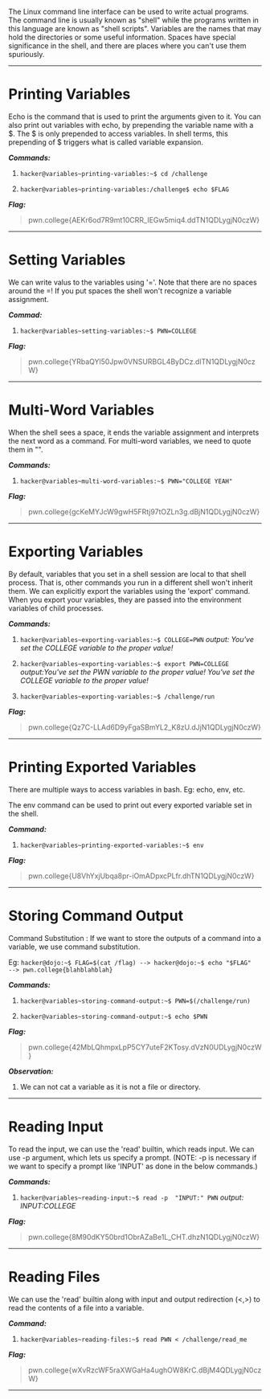 The Linux command line interface can be used to write actual programs. The command line is usually known as "shell"
while the programs written in this language are known as "shell scripts".
Variables are the names that may hold the directories or some useful information.
Spaces have special significance in the shell, and there are places where you can't use them spuriously.

---

# Printing Variables

Echo is the command that is used to print the arguments given to it. 
You can also print out variables with echo, by prepending the variable name with a $.
The $ is only prepended to access variables.
In shell terms, this prepending of $ triggers what is called variable expansion.

***Commands:***

1) `hacker@variables~printing-variables:~$ cd /challenge`

2) `hacker@variables~printing-variables:/challenge$ echo $FLAG`

***Flag:***

>pwn.college{AEKr6od7R9mt10CRR_IEGw5miq4.ddTN1QDLygjN0czW}
---

# Setting Variables

We can write valus to the variables using '='. Note that there are no spaces around the =! If you put spaces the shell won't recognize a variable assignment.

***Commad:***

1) `hacker@variables~setting-variables:~$ PWN=COLLEGE`

***Flag:***

>pwn.college{YRbaQYl50Jpw0VNSURBGL4ByDCz.dlTN1QDLygjN0czW}
---

# Multi-Word Variables

When the shell sees a space, it ends the variable assignment and interprets the next word as a command.
For multi-word variables, we need to quote them in "".

***Commands:***

1) `hacker@variables~multi-word-variables:~$ PWN="COLLEGE YEAH"`

***Flag:***

>pwn.college{gcKeMYJcW9gwH5FRtj97tOZLn3g.dBjN1QDLygjN0czW}
---

# Exporting Variables

By default, variables that you set in a shell session are local to that shell process. That is, other commands you run in a different shell won't inherit them.
We can explicitly export the variables using the 'export' command.
When you export your variables, they are passed into the environment variables of child processes. 

***Commands:***

1) `hacker@variables~exporting-variables:~$ COLLEGE=PWN` *output: You've set the COLLEGE variable to the proper value!*

2) `hacker@variables~exporting-variables:~$ export PWN=COLLEGE`  *output:You've set the PWN variable to the proper value!
You've set the COLLEGE variable to the proper value!*

3) `hacker@variables~exporting-variables:~$ /challenge/run`

***Flag:***

>pwn.college{Qz7C-LLAd6D9yFgaSBmYL2_K8zU.dJjN1QDLygjN0czW}
---

# Printing Exported Variables

There are multiple ways to access variables in bash. Eg: echo, env, etc.

The env command can be used to print out every exported variable set in the shell.

***Command:***

1) `hacker@variables~printing-exported-variables:~$ env`

***Flag:***

>pwn.college{U8VhYxjUbqa8pr-iOmADpxcPLfr.dhTN1QDLygjN0czW}
---

# Storing Command Output

Command Substitution : If we want to store the outputs of a command into a variable, we use command substitution.

Eg: ```hacker@dojo:~$ FLAG=$(cat /flag) -->
hacker@dojo:~$ echo "$FLAG"  -->
pwn.college{blahblahblah}```

***Commands:***

1) `hacker@variables~storing-command-output:~$ PWN=$(/challenge/run)`

2) `hacker@variables~storing-command-output:~$ echo $PWN`

***Flag:***

>pwn.college{42MbLQhmpxLpP5CY7uteF2KTosy.dVzN0UDLygjN0czW}

***Observation:***

1) We can not cat a variable as it is not a file or directory.
---

# Reading Input

To read the input, we can use the 'read' builtin, which reads input.
We can use -p argument, which lets us specify a prompt.
(NOTE: -p is necessary if we want to specify a prompt like 'INPUT' as done in the below commands.)

***Commands:***

1) `hacker@variables~reading-input:~$ read -p  "INPUT:" PWN`   *output: INPUT:COLLEGE*

***Flag:***

>pwn.college{8M90dKY50brd1ObrAZaBe1L_CHT.dhzN1QDLygjN0czW}
---

# Reading Files

We can use the 'read' builtin along with input and output redirection (<,>) to read the contents of a file into a variable.

***Command:***

 1) `hacker@variables~reading-files:~$ read PWN < /challenge/read_me`

***Flag:***

>pwn.college{wXvRzcWF5raXWGaHa4ughOW8KrC.dBjM4QDLygjN0czW}
---
